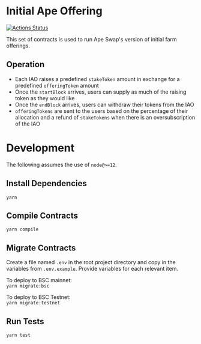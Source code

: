 # Initial Ape Offering

[![Actions Status](https://github.com/ApeSwapFinance/apeswap-iao/workflows/CI/badge.svg)](https://github.com/ApeSwapFinance/apeswap-iao/actions)

This set of contracts is used to run Ape Swap's version of initial farm offerings.  

## Operation
- Each IAO raises a predefined `stakeToken` amount in exchange for a predefined `offeringToken` amount
- Once the `startBlock` arrives, users can supply as much of the raising token as they would like 
- Once the `endBlock` arrives, users can withdraw their tokens from the IAO
- `offeringTokens` are sent to the users based on the percentage of their allocation and a refund of `stakeTokens` when there is an oversubscription of the IAO 

# Development

The following assumes the use of `node@>=12`.

## Install Dependencies

`yarn`

## Compile Contracts

`yarn compile`

## Migrate Contracts
Create a file named `.env` in the root project directory and copy in the variables from `.env.example`. Provide variables for each relevant item.  

To deploy to BSC mainnet:   
`yarn migrate:bsc`    
  
To deploy to BSC Testnet:  
`yarn migrate:testnet`  
 
## Run Tests

`yarn test`
